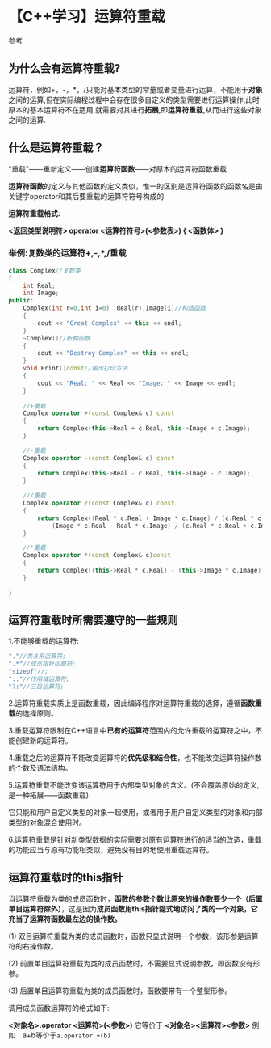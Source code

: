 # 【C++学习】运算符重载

[参考](https://www.cnblogs.com/ECJTUACM-873284962/p/6771262.html#_label0)

## 为什么会有运算符重载?

运算符，例如+，-，*，/只能对基本类型的常量或者变量进行运算，不能用于**对象**之间的运算,但在实际编程过程中会存在很多自定义的类型需要进行运算操作,此时原本的基本运算符不在适用,就需要对其进行**拓展**,即**运算符重载**,从而进行这些对象之间的运算.

## 什么是运算符重载？

“重载"——重新定义——创建**运算符函数**——对原本的运算符函数重载

**运算符函数**的定义与其他函数的定义类似，惟一的区别是运算符函数的函数名是由关键字operator和其后要重载的运算符符号构成的.

**运算符重载格式:**

**<返回类型说明符> operator <运算符符号>(<参数表>) {    <函数体> }**

### 举例:复数类的运算符+,-,*,/重载

```c++
class Complex//复数类
{
	int Real;
	int Image;
public:
	Complex(int r=0,int i=0) :Real(r),Image(i)//构造函数
	{
		cout << "Creat Complex" << this << endl;
	}
	~Complex()//析构函数
	{
		cout << "Destroy Complex" << this << endl;
	}
	void Print()const//输出打印方法
	{
		cout << "Real: " << Real << "Image: " << Image << endl;
	}
    
    //+重载
	Complex operator +(const Complex& c) const
	{
		return Complex(this->Real + c.Real, this->Image + c.Image);
	}

	//-重载
	Complex operator -(const Complex& c) const
	{
		return Complex(this->Real - c.Real, this->Image - c.Image);
	}
    
	///重载
	Complex operator /(const Complex& c) const
	{
		return Complex((Real * c.Real + Image * c.Image) / (c.Real * c.Real + c.Image * c.Image),
			(Image * c.Real - Real * c.Image) / (c.Real * c.Real + c.Image * c.Image));
	}

	//*重载
	Complex operator *(const Complex& c)const
	{
		return Complex((this->Real * c.Real) - (this->Image * c.Image), (this->Image * c.Real) + (this->Real * c.Image));
	}
    
}
```

## 运算符重载时所需要遵守的一些规则

1.不能够重载的运算符:

```c++
"."//类关系运算符;
".*"//成员指针运算符;
"sizeof"//;
"::"//作用域运算符;
"?:"//三目运算符;
```

2.运算符重载实质上是函数重载，因此编译程序对运算符重载的选择，遵循**函数重载**的选择原则。

3.重载运算符限制在C++语言中**已有的运算符**范围内的允许重载的运算符之中，不能创建新的运算符。

4.重载之后的运算符不能改变运算符的**优先级和结合性**，也不能改变运算符操作数的个数及语法结构。

5.运算符重载不能改变该运算符用于内部类型对象的含义。(不会覆盖原始的定义,是一种拓展——函数重载)

它只能和用户自定义类型的对象一起使用，或者用于用户自定义类型的对象和内部类型的对象混合使用时。

6.运算符重载是针对新类型数据的实际需要<u>对原有运算符进行的适当的改造</u>，重载的功能应当与原有功能相类似，避免没有目的地使用重载运算符。

## 运算符重载时的this指针

当运算符重载为类的成员函数时，**函数的参数个数比原来的操作数要少一个（后置单目运算符除外）**，这是因为**成员函数用this指针隐式地访问了类的一个对象，它充当了运算符函数最左边的操作数。**

(1) 双目运算符重载为类的成员函数时，函数只显式说明一个参数，该形参是运算符的右操作数。

(2) 前置单目运算符重载为类的成员函数时，不需要显式说明参数，即函数没有形参。

(3) 后置单目运算符重载为类的成员函数时，函数要带有一个整型形参。   

调用成员函数运算符的格式如下:

 **<对象名>.operator <运算符>(<参数>)**   它等价于   **<对象名><运算符><参数>**   例如：a+b等价于`a.operator +(b)`